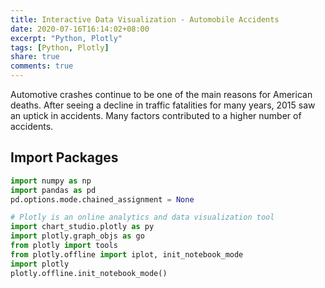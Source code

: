 ```yaml
---
title: Interactive Data Visualization - Automobile Accidents
date: 2020-07-16T16:14:02+08:00
excerpt: "Python, Plotly"
tags: [Python, Plotly]
share: true
comments: true
---
```


Automotive crashes continue to be one of the main reasons for American deaths. After seeing a decline in traffic fatalities for many years, 2015 saw an uptick in accidents. Many factors contributed to a higher number of accidents.

## Import Packages


```python
import numpy as np
import pandas as pd
pd.options.mode.chained_assignment = None

# Plotly is an online analytics and data visualization tool
import chart_studio.plotly as py
import plotly.graph_objs as go
from plotly import tools
from plotly.offline import iplot, init_notebook_mode
import plotly
plotly.offline.init_notebook_mode()

```
